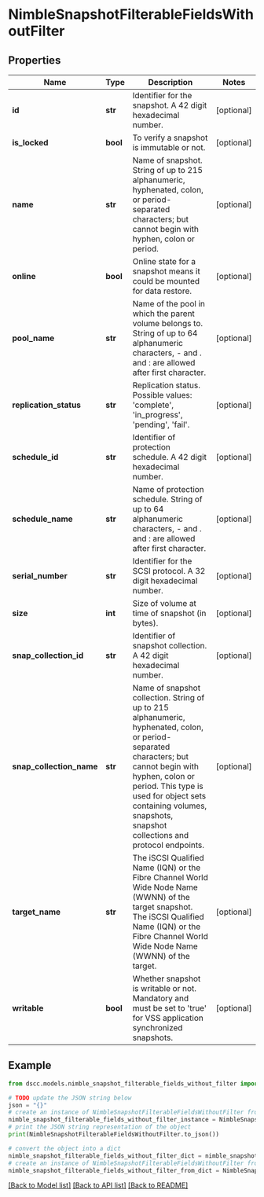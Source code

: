 # NimbleSnapshotFilterableFieldsWithoutFilter


## Properties

Name | Type | Description | Notes
------------ | ------------- | ------------- | -------------
**id** | **str** | Identifier for the snapshot. A 42 digit hexadecimal number. | [optional] 
**is_locked** | **bool** | To verify a snapshot is immutable or not. | [optional] 
**name** | **str** | Name of snapshot. String of up to 215 alphanumeric, hyphenated, colon, or period-separated characters; but cannot begin with hyphen, colon or period. | [optional] 
**online** | **bool** | Online state for a snapshot means it could be mounted for data restore. | [optional] 
**pool_name** | **str** | Name of the pool in which the parent volume belongs to. String of up to 64 alphanumeric characters, - and . and : are allowed after first character. | [optional] 
**replication_status** | **str** | Replication status. Possible values: &#39;complete&#39;, &#39;in_progress&#39;, &#39;pending&#39;, &#39;fail&#39;. | [optional] 
**schedule_id** | **str** | Identifier of protection schedule. A 42 digit hexadecimal number. | [optional] 
**schedule_name** | **str** | Name of protection schedule. String of up to 64 alphanumeric characters, - and . and : are allowed after first character. | [optional] 
**serial_number** | **str** | Identifier for the SCSI protocol. A 32 digit hexadecimal number. | [optional] 
**size** | **int** | Size of volume at time of snapshot (in bytes). | [optional] 
**snap_collection_id** | **str** | Identifier of snapshot collection. A 42 digit hexadecimal number. | [optional] 
**snap_collection_name** | **str** | Name of snapshot collection. String of up to 215 alphanumeric, hyphenated, colon, or period-separated characters; but cannot begin with hyphen, colon or period. This type is used for object sets containing volumes, snapshots, snapshot collections and protocol endpoints. | [optional] 
**target_name** | **str** | The iSCSI Qualified Name (IQN) or the Fibre Channel World Wide Node Name (WWNN) of the target snapshot. The iSCSI Qualified Name (IQN) or the Fibre Channel World Wide Node Name (WWNN) of the target. | [optional] 
**writable** | **bool** | Whether snapshot is writable or not. Mandatory and must be set to &#39;true&#39; for VSS application synchronized snapshots. | [optional] 

## Example

```python
from dscc.models.nimble_snapshot_filterable_fields_without_filter import NimbleSnapshotFilterableFieldsWithoutFilter

# TODO update the JSON string below
json = "{}"
# create an instance of NimbleSnapshotFilterableFieldsWithoutFilter from a JSON string
nimble_snapshot_filterable_fields_without_filter_instance = NimbleSnapshotFilterableFieldsWithoutFilter.from_json(json)
# print the JSON string representation of the object
print(NimbleSnapshotFilterableFieldsWithoutFilter.to_json())

# convert the object into a dict
nimble_snapshot_filterable_fields_without_filter_dict = nimble_snapshot_filterable_fields_without_filter_instance.to_dict()
# create an instance of NimbleSnapshotFilterableFieldsWithoutFilter from a dict
nimble_snapshot_filterable_fields_without_filter_from_dict = NimbleSnapshotFilterableFieldsWithoutFilter.from_dict(nimble_snapshot_filterable_fields_without_filter_dict)
```
[[Back to Model list]](../README.md#documentation-for-models) [[Back to API list]](../README.md#documentation-for-api-endpoints) [[Back to README]](../README.md)


